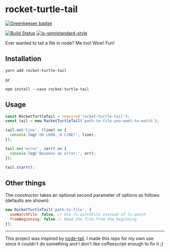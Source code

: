 # rocket-turtle-tail

[![Greenkeeper badge](https://badges.greenkeeper.io/grahamkennery/rocket-turtle-tail.svg)](https://greenkeeper.io/)

[![Build Status](https://travis-ci.org/grahamkennery/rocket-turtle-tail.svg?branch=master)](https://travis-ci.org/grahamkennery/rocket-turtle-tail) [![js-semistandard-style](https://img.shields.io/badge/code%20style-semistandard-brightgreen.svg?style=plastic)](https://github.com/Flet/semistandard)

Ever wanted to tail a file in node? Me too! Wow! Fun!

## Installation
```
yarn add rocket-turtle-tail
```

or

```
npm install --save rocket-turtle-tail
```

## Usage
```javascript
const RocketTurtleTail = require('rocket-turtle-tail');
const tail = new RocketTurtleTail('path-to-file-you-want-to-watch');

tail.on('line', (line) => {
  console.log('OH LOOK, A LINE!', line);
});

tail.on('error', (err) => {
  console.log('Boooooo an error:', err);
});

tail.start();
```


## Other things
The constructor takes an optional second parameter of options as follows (defaults are shown):

``` javascript
new RocketTurtleTail('path-to-file', {
  useWatchFile: false, // Use fs.watchFile instead of fs.watch
  fromBeginning: false // Read the file from the beginning
});
```

---

This project was inspired by [node-tail](https://github.com/lucagrulla/node-tail). I made this repo for my own use since it couldn't do something and I don't like coffeescript enough to fix it ;)


